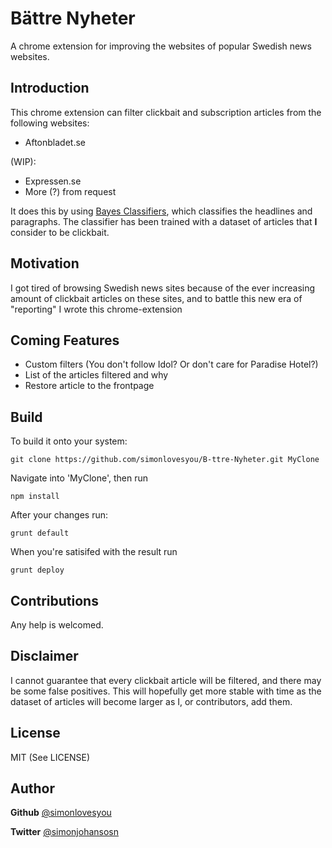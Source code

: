 # Bättre Nyheter

A chrome extension for improving the websites of popular Swedish news websites.
 
## Introduction
This chrome extension can filter clickbait and subscription articles from the following websites:

 - Aftonbladet.se

(WIP):

 - Expressen.se
 - More (?) from request

It does this by using [Bayes Classifiers](https://en.wikipedia.org/wiki/Bayes_classifier), which classifies the headlines and paragraphs. The classifier has been trained with a dataset of articles that **I** consider to be clickbait. 

## Motivation
I got tired of browsing Swedish news sites because of the ever increasing amount of clickbait articles on these sites, and to battle this new era of "reporting" I wrote this chrome-extension

## Coming Features

 - Custom filters (You don't follow Idol? Or don't care for Paradise Hotel?)
 - List of the articles filtered and why
 - Restore article to the frontpage

## Build

To build it onto your system:

```
git clone https://github.com/simonlovesyou/B-ttre-Nyheter.git MyClone
```

Navigate into 'MyClone', then run

```
npm install 
```

After your changes run:

```
grunt default
```
When you're satisifed with the result run 

```
grunt deploy
```

## Contributions

Any help is welcomed. 

## Disclaimer
I cannot guarantee that every clickbait article will be filtered, and there may be some false positives. This will hopefully get more stable with time as the dataset of articles will become larger as I, or contributors, add them.

## License
MIT (See LICENSE)

## Author
**Github** [@simonlovesyou](https://github.com/simonlovesyou)

**Twitter** [@simonjohansosn](https://twitter.com/simonjohansosn)







